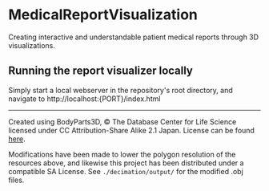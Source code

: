 # MedicalReportVisualization
Creating interactive and understandable patient medical reports through 3D visualizations.

## Running the report visualizer locally
Simply start a local webserver in the repository's root directory, and navigate to http://localhost:{PORT}/index.html

---
Created using BodyParts3D, © The Database Center for Life Science licensed under CC Attribution-Share Alike 2.1 Japan. License can be found [here](http://dbarchive.biosciencedbc.jp/en/bodyparts3d/lic.html). 

Modifications have been made to lower the polygon resolution of the resources above, and likewise this project has been distributed under a compatible SA License. See `./decimation/output/` for the modified .obj files.
